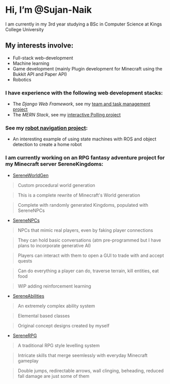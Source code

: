 # Hi, I’m @Sujan-Naik
I am currently in my 3rd year studying a BSc in Computer Science at Kings College University

## My interests involve:
  - Full-stack web-development
  - Machine learning
  - Game development (mainly Plugin development for Minecraft using the Bukkit API and Paper API)
  - Robotics

### I have experience with the following web development stacks:
  - The *Django Web Framework*, see my [team and task management project](https://github.com/Sujan-Naik/dingo)
  - The *MERN Stack*, see my [interactive Polling project](https://github.com/Sujan-Naik/poll)


### See my [robot navigation project](https://github.com/Sujan-Naik/ros-navigator):
  - An interesting example of using state machines with ROS and object detection to create a home robot



### I am currently working on an RPG fantasy adventure project for my Minecraft server SereneKingdoms:

- [SereneWorldGen](https://github.com/SereneOasisMC/SereneWorldGen)
> Custom procedural world generation

> This is a complete rewrite of Minecraft's World generation

> Complete with randomly generated Kingdoms, populated with SereneNPCs 

- [SereneNPCs](https://github.com/SereneOasisMC/SereneNPCs)
> NPCs that mimic real players, even by faking player connections

> They can hold basic conversations (atm pre-programmed but I have plans to incorporate generative AI)

> Players can interact with them to open a GUI to trade with and accept quests

> Can do everything a player can do, traverse terrain, kill entities, eat food

> WIP adding reinforcement learning

- [SereneAbilities](https://github.com/SereneOasisMC/SereneAbilities)
> An extremely complex ability system

> Elemental based classes

> Original concept designs created by myself

- [SereneRPG](https://github.com/SereneOasisMC/SereneRPG)
> A traditional RPG style levelling system

> Intricate skills that merge seemlessly with everyday Minecraft gameplay 

> Double jumps, redirectable arrows, wall clinging, beheading, reduced fall damage are just some of them


<!---
Sujan-Naik/Sujan-Naik is a ✨ special ✨ repository because its `README.md` (this file) appears on your GitHub profile.
You can click the Preview link to take a look at your changes.
--->
